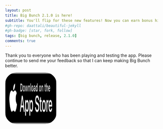 ```yaml
---
layout: post
title: Big Bunch 2.1.0 is here!
subtitle: You'll flip for these new features! Now you can earn bonus hints, undo words, and flip letters. 🩴
#gh-repo: daattali/beautiful-jekyll
#gh-badge: [star, fork, follow]
tags: [big bunch, release, 2.1.0]
comments: true
---
```

Thank you to everyone who has been playing and testing the app. Please continue to send me your feedback so that I can keep making Big Bunch better.

<a href="https://apps.apple.com/us/app/big-bunch/id1620207662" style="width: 170px; height: 170px; border-radius: 22%; overflow: hidden; display: inline-block; vertical-align: middle;"><img src="/assets/img/black.svg" alt="Big Bunch" style="width: 170px; height: 170px; border-radius: 22%; overflow: hidden; display: inline-block; vertical-align: middle;"></a>
